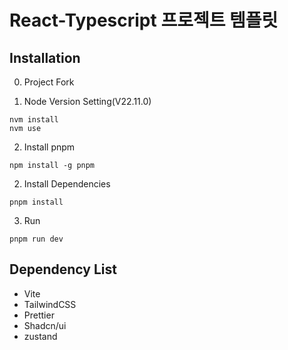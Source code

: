 # React-Typescript 프로젝트 템플릿

## Installation

0. Project Fork

1. Node Version Setting(V22.11.0)

```
nvm install
nvm use
```

2. Install pnpm

```
npm install -g pnpm
```

2. Install Dependencies

```
pnpm install
```

3. Run

```
pnpm run dev
```

## Dependency List

- Vite
- TailwindCSS
- Prettier
- Shadcn/ui
- zustand
